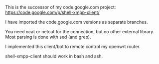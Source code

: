 This is the successor of my code.google.com project: https://code.google.com/p/shell-xmpp-client/

I have imported the code.google.com versions as separate branches.


You need ncat or netcat for the connection, but no other external library. Most parsing is done with sed (and grep).

I implemented this client/bot to remote control my openwrt router.

shell-xmpp-client should work in bash and ash.

